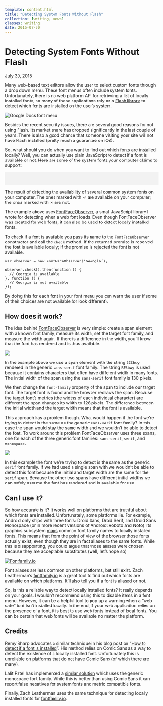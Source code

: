 ```yaml
---
template: content.html
title: "Detecting System Fonts Without Flash"
collection: [writing, news]
classes: writing
date: 2015-07-30
---
```


<style>
  #fonts {
    background-color: #f2f2f2;
    text-align: left;
    column-count: 1;
    -webkit-column-count: 1;
    -moz-column-count: 1;
    padding: 1.5em;
    color: #444;
  }

  @media (min-width: 600px) {
    #fonts {
      -webkit-column-count: 3;
      -moz-column-count: 3;
      column-count: 3;
    }
  }

  #fonts li {
    -webkit-column-break-inside: avoid;
    break-inside: avoid;
    display: block;
    line-height: 2.5em;
    margin: 0;
    opacity: 0.4;
  }

  #fonts li:before {
    font-family: sans-serif;
    width: 1.3em;
    display: inline-block;
    content: '✗';
    text-align: center;
    opacity: 0.7;
  }

  #fonts li.available {
    opacity: 0.9;
  }

  #fonts li.available:before {
    content: '✓';
  }
</style>

# Detecting System Fonts Without Flash
<p class="subtitle">July 30, 2015</p>

Many web-based text editors allow the user to select custom fonts through a drop down menu. These font menus often include system fonts. Unfortunately, there is no web platform <abbr>API</abbr> for retrieving a list of locally installed fonts, so many of these applications rely on a [Flash library](http://www.maratz.com/blog/archives/2006/08/18/detect-visitors-fonts-with-flash/) to detect which fonts are installed on the user’s system.

![Google Docs font menu](/assets/images/google-docs-font-menu.png)

Besides the recent security issues, there are several good reasons for not using Flash. Its market share has dropped significantly in the last couple of years. There is also a good chance that someone visiting your site will not have Flash installed (pretty much a guarantee on iOS).

So, what should you do when you want to find out which fonts are installed locally? Well, you can actually use plain JavaScript to detect if a font is available or not. Here are some of the system fonts your computer claims to support:

<ul id="fonts"></ul>
<p class=caption>The result of detecting the availability of several common system fonts on your computer. The ones marked with ✓ are available on your computer; the ones marked with ✗ are not.</p>

The example above uses [FontFaceObserver](https://github.com/bramstein/fontfaceobserver/), a small JavaScript library I wrote for detecting when a web font loads. Even though FontFaceObserver was created for web fonts, it can also be used to detect locally installed fonts.

To check if a font is available you pass its name to the `FontFaceObserver` constructor and call the `check` method. If the returned promise is resolved the font is available locally; if the promise is rejected the font is not available.

```
var observer = new FontFaceObserver(‘Georgia’);

observer.check().then(function () {
  // Georgia is available
}, function () {
  // Georgia is not available
});
```

By doing this for each font in your font menu you can warn the user if some of their choices are not available (or look different).

## How does it work?

The idea behind [FontFaceObserver](https://github.com/bramstein/fontfaceobserver/) is very simple: create a span element with a known font family, measure its width, set the target font family, and measure the width again. If there is a difference in the width, you’ll know that the font has rendered and is thus available.

![](/assets/images/font-load-detection-one.png)

In the example above we use a span element with the string `BESbwy` rendered in the generic `sans-serif` font family. The string `BESbwy` is used because it contains characters that often have different width in many fonts. The initial width of the span using the `sans-serif` font family is 130 pixels.

We then change the `font-family` property of the span to include our target font. The target font is found and the browser redraws the span. Because the target font’s metrics (the widths of each individual character) are different the span changes its width to 126 pixels. The difference between the initial width and the target width means that the font is available.

This approach has a problem though. What would happen if the font we’re trying to detect is the same as the generic `sans-serif` font family? In this case the span would stay the same width and we wouldn’t be able to detect the font. To work around this problem FontFaceObserver uses three spans, one for each of the three generic font families: `sans-serif`, `serif`, and `monospace`.

![](/assets/images/font-load-detection-three.png)

In this example the font we’re trying to detect is the same as the generic `serif` font family. If we had used a single span with we wouldn’t be able to detect this font because the initial and target width are the same for the `serif` span. Because the other two spans have different initial widths we can safely assume the font has rendered and is available for use.

## Can I use it?

So how accurate is it? It works well on platforms that are truthful about which fonts are installed. Unfortunately, some platforms lie. For example, Android only ships with three fonts: Droid Sans, Droid Serif, and Droid Sans Monospace (or in more recent versions of Android: Roboto and Noto). Its graphics subsystem [maps](https://github.com/android/platform_frameworks_base/blob/master/data/fonts/fonts.xml#L35) common font family names to locally installed fonts. This means that from the point of view of the browser those fonts actually exist, even though they are in fact aliases to the same fonts. While this is disappointing, you could argue that those aliases were chosen because they are acceptable substitutes (well, let’s hope so).

[![Fontfamily.io](/assets/images/fontfamily.io.png)](http://fontfamily.io)

Font aliases are less common on other platforms, but still exist. Zach Leatherman’s [fontfamily.io](http://fontfamily.io/) is a great tool to find out which fonts are available on which platforms. It’ll also tell you if a font is aliased or not.

So, is this a reliable way to detect locally installed fonts? It really depends on your goals. I wouldn’t recommend using this to disable items in a font menu. However, it can be a helpful tool to pop up a warning when a “web safe” font isn’t installed locally. In the end, if your web application relies on the presence of a font, it is best to use web fonts instead of local fonts. You can be certain that web fonts will be available no matter the platform.

## Credits

Remy Sharp advocates a similar technique in his blog post on “[How to detect if a font is installed](https://remysharp.com/2008/07/08/how-to-detect-if-a-font-is-installed-only-using-javascript)”. His method relies on Comic Sans as a way to detect the existence of a locally installed font. Unfortunately this is unreliable on platforms that do not have Comic Sans (of which there are many).

Lalit Patel has implemented a [similar solution](http://www.lalit.org/lab/javascript-css-font-detect/) which uses the generic monospace font family. While this is better than using Comic Sans it can report false negatives for system fonts and metric compatible fonts.

Finally, Zach Leatherman uses the same technique for detecting locally installed fonts for [fontfamily.io](http://fontfamily.io/).

<script src="/assets/js/fontfaceobserver.js"></script>
<script>
  var fonts = {
    'Arial': ['Arial', 'sans-serif'],
    'Calibri': ['Calibri', 'sans-serif'],
    'Century Gothic': ['Century Gothic', 'sans-serif'],
    'Comic Sans': ['Comic Sans', 'Comic Sans MS', 'fantasy'],
    'Consolas': ['Consolas', 'monospace'],
    'Courier': ['Courier', 'Courier New', 'monospace'],
    'Dejavu Sans': ['Dejavu Sans', 'sans-serif'],
    'Dejavu Serif': ['Dejavu Serif', 'serif'],
    'Georgia': ['Georgia', 'serif'],
    'Gill Sans': ['Gill Sans', 'sans-serif'],
    'Helvetica': ['Helvetica Neue', 'Helvetica', 'sans-serif'],
    'Impact': ['Impact', 'sans-serif'],
    'Lucida Sans': ['Lucida Sans Unicode',  'Lucida Sans', 'sans-serif'],
    'Myriad Pro': ['Myriad Pro', 'sans-serif'],
    'Open Sans': ['Open Sans', 'sans-serif'],
    'Palatino': ['Palatino', 'Palatino Linotype', 'serif'],
    'Tahoma': ['Tahoma', 'sans-serif'],
    'Times New Roman': ['Times New Roman', 'Times', 'serif'],
    'Trebuchet': ['Trebuchet MS', 'sans-serif'],
    'Verdana': ['Verdana', 'sans-serif'],
    'Zapfino': ['Zapfino', 'cursive']
  };

  var list = document.getElementById('fonts');

  Object.keys(fonts).forEach(function (family) {
    var stack = fonts[family];
    var item = document.createElement('li');

    item.classList.add('maybe');
    item.setAttribute('data-font', family);
    item.textContent = family;
    item.style.fontFamily = stack.join(', ') + ', monospace';

    list.appendChild(item);
  });

  Object.keys(fonts).forEach(function (family) {
    var stack = fonts[family];
    
    stack.pop();
    
    var observer = new FontFaceObserver(stack.join(','));
    
    observer.check(null, 1000).then(function () {
      var item = document.querySelector('[data-font="' + family + '"]');

      item.classList.add('available');
    }, function () {});
  });
</script>


